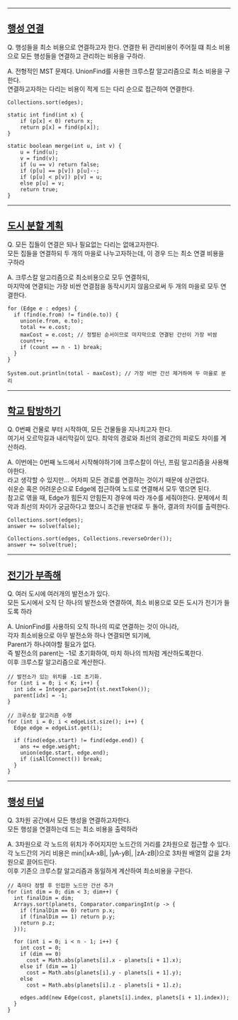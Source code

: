 
---
[행성 연결](https://www.acmicpc.net/problem/16398)
--
Q. 행성들을 최소 비용으로 연결하고자 한다. 
연결한 뒤 관리비용이 주어질 떄 최소 비용으로 모든 행성들을 연결하고 관리하는 비용을 구하라.

A. 전형적인 MST 문제다. UnionFind를 사용한 크루스칼 알고리즘으로 최소 비용을 구한다.<br>
연결하고자하는 다리는 비용이 적게 드는 다리 순으로 접근하여 연결한다. 
    
    Collections.sort(edges);

    static int find(int x) {
        if (p[x] < 0) return x;
        return p[x] = find(p[x]);
    }
    
    static boolean merge(int u, int v) {
        u = find(u);
        v = find(v);
        if (u == v) return false;
        if (p[u] == p[v]) p[u]--;
        if (p[u] < p[v]) p[v] = u;
        else p[u] = v;
        return true;
    }

---
[도시 분할 계획](https://www.acmicpc.net/problem/1647)
--
Q. 모든 집들이 연결은 되나 필요없는 다리는 없애고자한다. <br>
모든 집들을 연결하되 두 개의 마을로 나누고자하는데, 이 경우 드는 최소 연결 비용을 구하라<br>

A. 크루스칼 알고리즘으로 최소비용으로 모두 연결하되, <br>
마지막에 연결되는 가장 비싼 연결점을 동작시키지 않음으로써 두 개의 마을로 모두 연결한다.<br>

    for (Edge e : edges) {
      if (find(e.from) != find(e.to)) {
        union(e.from, e.to);
        total += e.cost;
        maxCost = e.cost; // 정렬된 순서이므로 마지막으로 연결된 간선이 가장 비쌈
        count++;
        if (count == n - 1) break;
      }
    }

    System.out.println(total - maxCost); // 가장 비싼 간선 제거하여 두 마을로 분리

---
[학교 탐방하기](https://www.acmicpc.net/problem/13418)
--
Q. 0번째 건물로 부터 시작하여, 모든 건물들을 지나치고자 한다.<br>
여기서 오르막길과 내리막길이 있다. 최악의 경로와 최선의 경로간의 피로도 차이를 계산하라.<br>

A. 이번에는 0번째 노드에서 시작해야하기에 크루스칼이 아닌, 프림 알고리즘을 사용해야한다.<br>
라고 생각할 수 있지만... 어차피 모든 경로를 연결하는 것이기 때문에 상관없다.<br>
쉬운순 혹은 어려운순으로 Edge에 접근하여 노드로 연결해서 모두 엮으면 된다.<br>
참고로 엮을 때, Edge가 힘든지 안힘든지 경우에 따라 개수를 세줘야한다.
문제에서 최악과 최선의 차이가 궁금하다고 했으니 조건을 반대로 두 돌아, 결과의 차이를 출력한다.

    Collections.sort(edges);
    answer += solve(false);

    Collections.sort(edges, Collections.reverseOrder());
    answer += solve(true);

---
[전기가 부족해](https://www.acmicpc.net/problem/10423)
--
Q. 여러 도시에 여러개의 발전소가 있다.<br>
모든 도시에서 오직 단 하나의 발전소와 연결하여, 최소 비용으로 모든 도시가 전기가 들도록 하라<br>

A. UnionFind를 사용하되 오직 하나의 띠로 연결하는 것이 아니라,<br>
각자 최소비용으로 아무 발전소와 하나 연결되면 되기에, <br>
Parent가 하나여야할 필요가 없다.<br>
즉 발전소의 parent는 -1로 초기화하여, 마치 하나의 띄처럼 계산하도록한다.<br>
이후 크루스칼 알고리즘으로 계산한다.

    // 발전소가 있는 위치를 -1로 초기화.
    for (int i = 0; i < K; i++) {
      int idx = Integer.parseInt(st.nextToken());
      parent[idx] = -1;
    }
    
    // 크루스칼 알고리즘 수행
    for (int i = 0; i < edgeList.size(); i++) {
      Edge edge = edgeList.get(i);

      if (find(edge.start) != find(edge.end)) {
        ans += edge.weight;
        union(edge.start, edge.end);
        if (isAllConnect()) break;
      }
    }
    
---
[행성 터널](https://www.acmicpc.net/problem/2887)
--

Q. 3차원 공간에서 모든 행성을 연결하고자한다.<br>
모든 행성을 연결하는데 드는 최소 비용을 출력하라

A. 3차원으로 각 노드의 위치가 주어지지만 노드간의 거리를 2차원으로 접근할 수 있다.<br>
각 노드간의 거리 비용은 min(|xA-xB|, |yA-yB|, |zA-zB|)으로 3차원 배열의 값을 2차원으로 끌어드린다.<br>
이후 기존으 크루스칼 알고리즘과 동일하게 계산하여 최소비용을 구한다.

    // 축마다 정렬 후 인접한 노드만 간선 추가
    for (int dim = 0; dim < 3; dim++) {
      int finalDim = dim;
      Arrays.sort(planets, Comparator.comparingInt(p -> {
        if (finalDim == 0) return p.x;
        if (finalDim == 1) return p.y;
        return p.z;
      }));

      for (int i = 0; i < n - 1; i++) {
        int cost = 0;
        if (dim == 0)
          cost = Math.abs(planets[i].x - planets[i + 1].x);
        else if (dim == 1)
          cost = Math.abs(planets[i].y - planets[i + 1].y);
        else
          cost = Math.abs(planets[i].z - planets[i + 1].z);

        edges.add(new Edge(cost, planets[i].index, planets[i + 1].index));
      }
    }